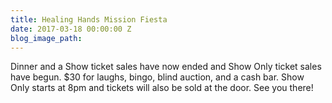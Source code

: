 ```yaml
---
title: Healing Hands Mission Fiesta
date: 2017-03-18 00:00:00 Z
blog_image_path: 
---
```


Dinner and a Show ticket sales have now ended and Show Only ticket sales have begun. $30 for laughs, bingo, blind auction, and a cash bar. Show Only starts at 8pm and tickets will also be sold at the door. See you there!